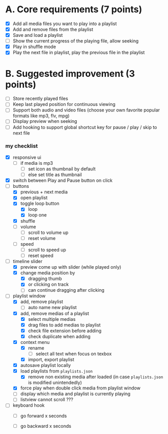 # A. Core requirements (7 points)

- [x] Add all media files you want to play into a playlist
- [x] Add and remove files from the playlist
- [x] Save and load a playlist
- [ ] Show the current progress of the playing file, allow seeking
- [x] Play in shuffle mode
- [x] Play the next file in playlist, play the previous file in the playlist

# B. Suggested improvement (3 points)

- [ ] Store recently played files
- [ ] Keep last played position for continuous viewing
- [ ] Support both audio and video files (choose your own favorite popular formats like mp3, flv, mpg)
- [ ] Display preview when seeking
- [ ] Add hooking to support global shortcut key for pause / play / skip to next file

### my checklist

- [x] responsive ui
  - [ ] if media is mp3
    - [ ] set icon as thumbnail by default
    - [ ] else set title as thumbnail

- [x] switch between Play and Pause button on click
- [ ] buttons
  - [x] previous + next media
  - [x] open playlist
  - [x] toggle loop button
    - [x] loop 
    - [x] loop one
  - [x] shuffle
  - [ ] volume
    - [ ] scroll to volume up
    - [ ] reset volume
  - [ ] speed
    - [ ] scroll to speed up
    - [ ] reset speed
- [ ] timeline slider
  - [x] preview come up with slider (while played only)
  - [x] change media position by 
    - [x] dragging thumb 
    - [x] or clicking on track
    - [ ] can continue dragging after clicking
- [ ] playlist window 
  - [x] add, remove playlist
    - [ ] auto name new playlist 
  - [x] add, remove medias of a playlist
    - [x] select multiple medias
    - [x] drag files to add medias to playlist
    - [x] check file extension before adding
    - [x] check duplicate when adding
  - [x] context menu
    - [x] rename
      - [ ] select all text when focus on texbox
    - [x] import, export playlist
  - [x] autosave playlist locally
  - [x] load playlists from `playlists.json`
    - [x] remove non existing media after loaded (in case `playlists.json` is modified unintendedly)
  - [x] force play when double click media from playlist window 
  - [ ] display which media and playlist is currently playing
  - [ ] listview cannot scroll ???
- [ ] keyboard hook
  - [ ] go forward x seconds
  - [ ] go backward x seconds

